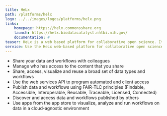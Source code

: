 ```yaml
---
title: HeLx
path: /platforms/helx
logo: ../../images/logos/platforms/helx.png
links: 
    homepage: https://helx.commonsshare.org
    launch: https://helx.biodatacatalyst.nhlbi.nih.gov/
    documentation: #
teaser: HeLx is a web based platform for collaborative open science. It provides metadata-aware data management capabilities with extensive support for sharing and access control. The AppStore also presents tools that can be dynamically launched for each user.
service: Use the HeLx web-based platform for collaborative open science. It provides metadata aware data management capabilities with extensive support for sharing and access control. The AppStore also presents tools that can be dynamically launched for each user.
---
```

- Share your data and workflows with colleagues 
- Manage who has access to the content that you share
- Share, access, visualize and reuse a broad set of data types and workflows 
- Use the web services API to program automated and client access 
- Publish data and workflows using FAIR-TLC principles (Findable, Accessible, Interoperable, Reusable, Traceable, Licensed, Connected) 
- Discover and access data and workflows published by others 
- Use apps from the app store to visualize, analyze and run workflows on data in a cloud-agnostic environment
